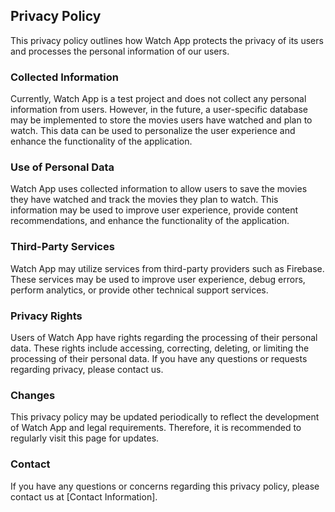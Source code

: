 ## Privacy Policy

This privacy policy outlines how Watch App protects the privacy of its users and processes the personal information of our users.

### Collected Information

Currently, Watch App is a test project and does not collect any personal information from users. However, in the future, a user-specific database may be implemented to store the movies users have watched and plan to watch. This data can be used to personalize the user experience and enhance the functionality of the application.

### Use of Personal Data

Watch App uses collected information to allow users to save the movies they have watched and track the movies they plan to watch. This information may be used to improve user experience, provide content recommendations, and enhance the functionality of the application.

### Third-Party Services

Watch App may utilize services from third-party providers such as Firebase. These services may be used to improve user experience, debug errors, perform analytics, or provide other technical support services.

### Privacy Rights

Users of Watch App have rights regarding the processing of their personal data. These rights include accessing, correcting, deleting, or limiting the processing of their personal data. If you have any questions or requests regarding privacy, please contact us.

### Changes

This privacy policy may be updated periodically to reflect the development of Watch App and legal requirements. Therefore, it is recommended to regularly visit this page for updates.

### Contact

If you have any questions or concerns regarding this privacy policy, please contact us at [Contact Information].
